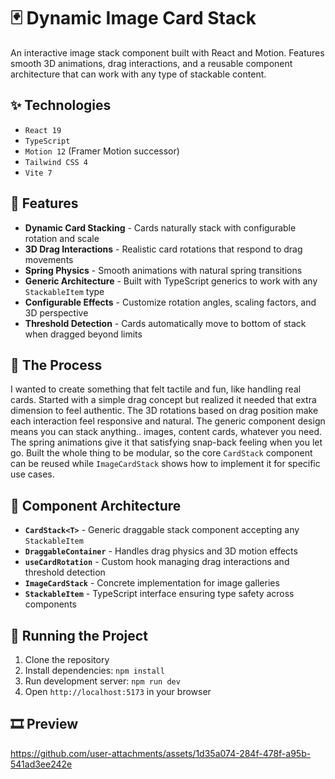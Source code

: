 # 🃏 Dynamic Image Card Stack

An interactive image stack component built with React and Motion. Features smooth 3D animations, drag interactions, and a reusable component architecture that can work with any type of stackable content.

## ✨ Technologies

- `React 19`
- `TypeScript`
- `Motion 12` (Framer Motion successor)
- `Tailwind CSS 4`
- `Vite 7`

## 🚀 Features

- **Dynamic Card Stacking** - Cards naturally stack with configurable rotation and scale
- **3D Drag Interactions** - Realistic card rotations that respond to drag movements
- **Spring Physics** - Smooth animations with natural spring transitions
- **Generic Architecture** - Built with TypeScript generics to work with any `StackableItem` type
- **Configurable Effects** - Customize rotation angles, scaling factors, and 3D perspective
- **Threshold Detection** - Cards automatically move to bottom of stack when dragged beyond limits

## 📍 The Process

I wanted to create something that felt tactile and fun, like handling real cards. Started with a simple drag concept but realized it needed that extra dimension to feel authentic. The 3D rotations based on drag position make each interaction feel responsive and natural. The generic component design means you can stack anything.. images, content cards, whatever you need. The spring animations give it that satisfying snap-back feeling when you let go. Built the whole thing to be modular, so the core `CardStack` component can be reused while `ImageCardStack` shows how to implement it for specific use cases.

## 🎯 Component Architecture

- **`CardStack<T>`** - Generic draggable stack component accepting any `StackableItem`
- **`DraggableContainer`** - Handles drag physics and 3D motion effects  
- **`useCardRotation`** - Custom hook managing drag interactions and threshold detection
- **`ImageCardStack`** - Concrete implementation for image galleries
- **`StackableItem`** - TypeScript interface ensuring type safety across components

## 🚦 Running the Project

1. Clone the repository
2. Install dependencies: `npm install`
3. Run development server: `npm run dev`
4. Open `http://localhost:5173` in your browser

## 🎞️ Preview

https://github.com/user-attachments/assets/1d35a074-284f-478f-a95b-541ad3ee242e


